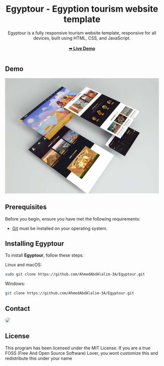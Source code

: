 <div align="center">
<h1 align="center">Egyptour  -  Egyption tourism website template</h1>
Egyptour is a fully responsive tourism website template, responsive for all devices, built using HTML, CSS, and JavaScript.
<br />
<br />
<a href="https://ahmedabdalalim-3a.github.io/Egyptour/"><strong>➥ Live Demo</strong></a>
<br />
<br />
</div>

## Demo

![Egyptour Desktop Demo](./website-demo-image/desktop.jpg "Desktop Demo")

## Prerequisites

Before you begin, ensure you have met the following requirements:

* [Git](https://git-scm.com/downloads "Download Git") must be installed on your operating system.

## Installing Egyptour

To install **Egyptour**, follow these steps:

Linux and macOS:

```bash
sudo git clone https://github.com/AhmedAbdAlalim-3A/Egyptour.git
```

Windows:

```bash
git clone https://github.com/AhmedAbdAlalim-3A/Egyptour.git
```

## Contact

<p align="left">
  <a href="https://www.linkedin.com/in/ahmed-abd-alalim-286768299/" target="_blank"><img src="https://img.shields.io/badge/-LinkedIn-%230077B5?style=for-the-badge&logo=linkedin&logoColor=white" style="border-radius: 30px" target="_blank"></a>
<!--   <a href="https://github.com/Death-Mask" target="_blank"><img src="https://img.shields.io/badge/GitHub-000000?style=for-the-badge&logo=github&logoColor=whit style="border-radius: 30px" target="_blank"></a> -->
  
</p>

## License

This program has been licensed under the MIT License. If you are a true FOSS (Free And Open Source Software) Lover, you wont customize this and redistribute this under your name

